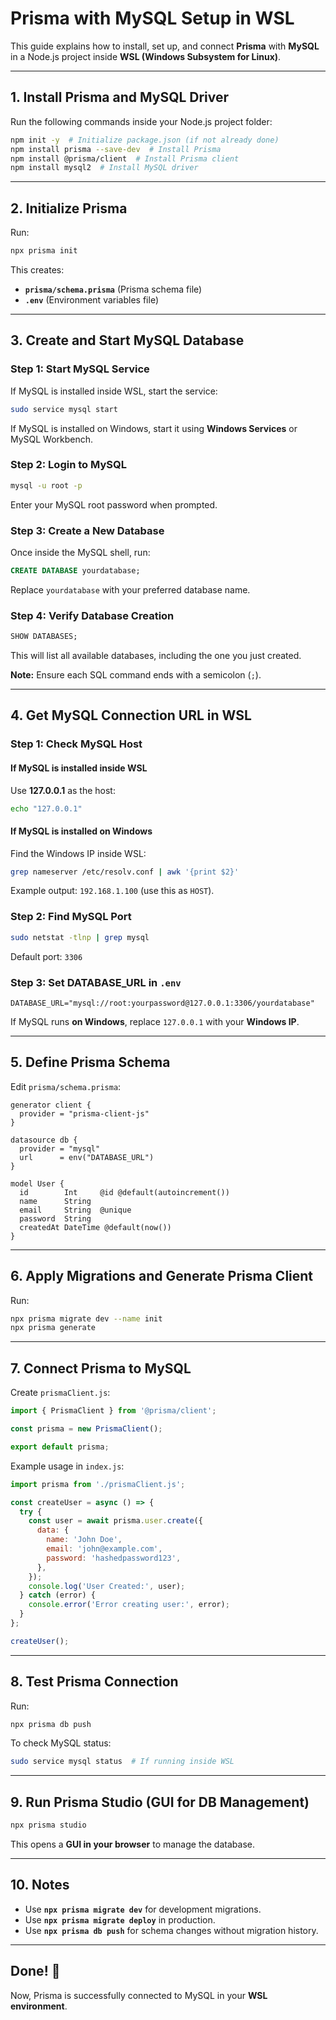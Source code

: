 # Prisma with MySQL Setup in WSL

This guide explains how to install, set up, and connect **Prisma** with **MySQL** in a Node.js project inside **WSL (Windows Subsystem for Linux)**.

---

## **1. Install Prisma and MySQL Driver**
Run the following commands inside your Node.js project folder:

```sh
npm init -y  # Initialize package.json (if not already done)
npm install prisma --save-dev  # Install Prisma
npm install @prisma/client  # Install Prisma client
npm install mysql2  # Install MySQL driver
```

---

## **2. Initialize Prisma**
Run:

```sh
npx prisma init
```

This creates:
- **`prisma/schema.prisma`** (Prisma schema file)
- **`.env`** (Environment variables file)

---

## **3. Create and Start MySQL Database**
### **Step 1: Start MySQL Service**
If MySQL is installed inside WSL, start the service:
```sh
sudo service mysql start
```
If MySQL is installed on Windows, start it using **Windows Services** or MySQL Workbench.

### **Step 2: Login to MySQL**
```sh
mysql -u root -p
```
Enter your MySQL root password when prompted.

### **Step 3: Create a New Database**
Once inside the MySQL shell, run:
```sql
CREATE DATABASE yourdatabase;
```
Replace `yourdatabase` with your preferred database name.

### **Step 4: Verify Database Creation**
```sql
SHOW DATABASES;
```
This will list all available databases, including the one you just created.

**Note:** Ensure each SQL command ends with a semicolon (`;`).

---

## **4. Get MySQL Connection URL in WSL**
### **Step 1: Check MySQL Host**
#### **If MySQL is installed inside WSL**
Use **127.0.0.1** as the host:
```sh
echo "127.0.0.1"
```

#### **If MySQL is installed on Windows**
Find the Windows IP inside WSL:
```sh
grep nameserver /etc/resolv.conf | awk '{print $2}'
```
Example output: `192.168.1.100` (use this as `HOST`).

### **Step 2: Find MySQL Port**
```sh
sudo netstat -tlnp | grep mysql
```
Default port: `3306`

### **Step 3: Set DATABASE_URL in `.env`**
```env
DATABASE_URL="mysql://root:yourpassword@127.0.0.1:3306/yourdatabase"
```

If MySQL runs **on Windows**, replace `127.0.0.1` with your **Windows IP**.

---

## **5. Define Prisma Schema**
Edit `prisma/schema.prisma`:

```prisma
generator client {
  provider = "prisma-client-js"
}

datasource db {
  provider = "mysql"
  url      = env("DATABASE_URL")
}

model User {
  id        Int     @id @default(autoincrement())
  name      String
  email     String  @unique
  password  String
  createdAt DateTime @default(now())
}
```

---

## **6. Apply Migrations and Generate Prisma Client**
Run:

```sh
npx prisma migrate dev --name init
npx prisma generate
```

---

## **7. Connect Prisma to MySQL**
Create `prismaClient.js`:

```js
import { PrismaClient } from '@prisma/client';

const prisma = new PrismaClient();

export default prisma;
```

Example usage in `index.js`:

```js
import prisma from './prismaClient.js';

const createUser = async () => {
  try {
    const user = await prisma.user.create({
      data: {
        name: 'John Doe',
        email: 'john@example.com',
        password: 'hashedpassword123',
      },
    });
    console.log('User Created:', user);
  } catch (error) {
    console.error('Error creating user:', error);
  }
};

createUser();
```

---

## **8. Test Prisma Connection**
Run:

```sh
npx prisma db push
```

To check MySQL status:

```sh
sudo service mysql status  # If running inside WSL
```

---

## **9. Run Prisma Studio (GUI for DB Management)**
```sh
npx prisma studio
```

This opens a **GUI in your browser** to manage the database.

---

## **10. Notes**
- Use **`npx prisma migrate dev`** for development migrations.
- Use **`npx prisma migrate deploy`** in production.
- Use **`npx prisma db push`** for schema changes without migration history.

---

## **Done! 🎉**
Now, Prisma is successfully connected to MySQL in your **WSL environment**.
